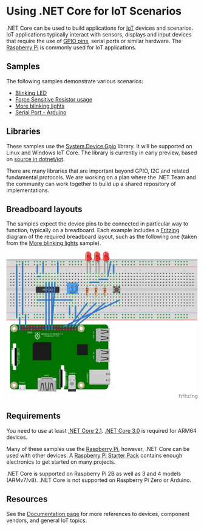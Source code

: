 # Using .NET Core for IoT Scenarios

.NET Core can be used to build applications for [IoT](https://en.wikipedia.org/wiki/Internet_of_things) devices and scenarios. IoT applications typically interact with sensors, displays and input devices that require the use of [GPIO pins](https://en.wikipedia.org/wiki/General-purpose_input/output), serial ports or similar hardware. The [Raspberry Pi](https://www.raspberrypi.org/) is commonly used for IoT applications.

## Samples

The following samples demonstrate various scenarios: 

* [Blinking LED](led-blink/README.md)
* [Force Sensitive Resistor usage](force-sensitive-resistor/README.md)
* [More blinking lights](led-more-blinking-lights/README.md)
* [Serial Port - Arduino](serialport-arduino/README.md)

## Libraries

These samples use the [System.Device.Gpio](https://dotnet.myget.org/feed/dotnet-core/package/nuget/System.Device.Gpio) library. It will be supported on Linux and Windows IoT Core. The library is currently in early preview, based on [source in dotnet/iot](https://github.com/dotnet/iot/tree/master/src/System.Device.Gpio).

There are many libraries that are important beyond GPIO, I2C and related fundamental protocols. We are working on a plan where the .NET Team and the community can work together to build up a shared repository of implementations.

## Breadboard layouts

The samples expect the device pins to be connected in particular way to function, typically on a breadboard. Each example includes a [Fritzing](http://fritzing.org/home/) diagram of the required breadboard layout, such as the following one (taken from the [More blinking lights](led-more-blinking-lights/README.md) sample).

![Raspberry Pi Breadboard diagram](led-more-blinking-lights/rpi-more-blinking-lights_bb.png)

## Requirements

You need to use at least [.NET Core 2.1](https://www.microsoft.com/net/download/archives). [.NET Core 3.0](https://github.com/dotnet/announcements/issues/82) is required for ARM64 devices.

Many of these samples use the [Raspberry Pi](https://www.raspberrypi.org/), however, .NET Core can be used with other devices. A [Raspberry Pi Starter Pack](https://www.adafruit.com/product/3058) contains enough electronics to get started on many projects.

.NET Core is supported on Raspberry Pi 2B as well as 3 and 4 models (ARMv7/v8). .NET Core is not supported on Raspberry Pi Zero or Arduino.

## Resources

See the [Documentation page](https://github.com/dotnet/iot/tree/master/Documentation) for more references to devices, component vendors, and general IoT topics.
